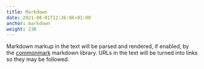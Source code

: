 ```yaml
---
title: Markdown
date: 2021-08-01T12:36:06+01:00
anchor: markdown
weight: 230
---
```



Markdown markup in the text will be parsed and rendered, if enabled,
by the [commonmark][1] markdown library. URLs in the text will be
turned into links so they may be followed.

[1]: https://github.com/commonmark/commonmark-java
